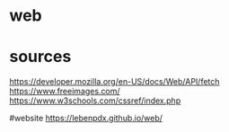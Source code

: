 # web

# sources

https://developer.mozilla.org/en-US/docs/Web/API/fetch
https://www.freeimages.com/
https://www.w3schools.com/cssref/index.php

#website
https://lebenpdx.github.io/web/
